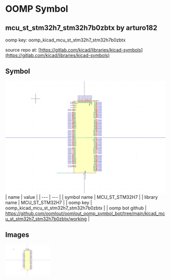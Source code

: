 # OOMP Symbol  
## mcu_st_stm32h7_stm32h7b0zbtx  by arturo182  
  
oomp key: oomp_kicad_mcu_st_stm32h7_stm32h7b0zbtx  
  
source repo at: [https://gitlab.com/kicad/libraries/kicad-symbols](https://gitlab.com/kicad/libraries/kicad-symbols)  
## Symbol  
  
[![working.png](working_600.png)](working.png)  
| name | value | 
| --- | --- | 
| symbol name | MCU_ST_STM32H7 | 
| library name | MCU_ST_STM32H7 | 
| oomp key | oomp_kicad_mcu_st_stm32h7_stm32h7b0zbtx | 
| oomp bot github | https://github.com/oomlout/oomlout_oomp_symbol_bot/tree/main/kicad_mcu_st_stm32h7_stm32h7b0zbtx/working | 
## Images  
  
[![working.png](working_140.png)](working.png)  

